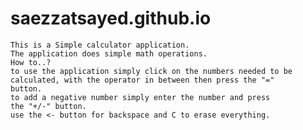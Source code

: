 # saezzatsayed.github.io

    This is a Simple calculator application.
    The application does simple math operations.
    How to..? 
    to use the application simply click on the numbers needed to be 
    calculated, with the operator in between then press the "=" 
    button.
    to add a negative number simply enter the number and press 
    the "+/-" button.
    use the <- button for backspace and C to erase everything.
